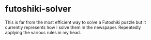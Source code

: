 # futoshiki-solver

This is far from the most efficient way to solve a Futoshiki puzzle but it currently represents how I solve them in the newspaper. Repeatedly applying the various rules in my head.

